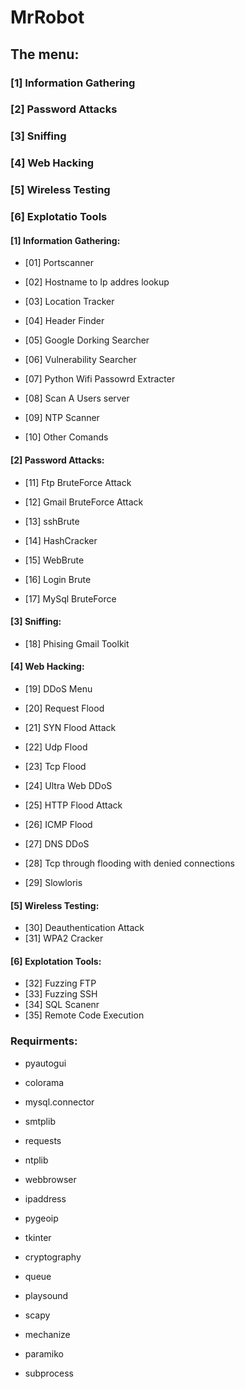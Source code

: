 # MrRobot

## The menu:

### [1] Information Gathering

### [2] Password Attacks

### [3] Sniffing

### [4] Web Hacking

### [5] Wireless Testing


### [6] Explotatio Tools





#### [1] Information Gathering:


- [01] Portscanner


- [02] Hostname to Ip addres lookup


-  [03] Location Tracker


-  [04] Header Finder


-  [05] Google Dorking Searcher


-  [06] Vulnerability Searcher


-  [07] Python Wifi Passowrd Extracter


-  [08] Scan A Users server
-  [09] NTP Scanner


-  [10] Other Comands


#### [2] Password Attacks:


- [11] Ftp BruteForce Attack


-  [12] Gmail BruteForce Attack
-  [13] sshBrute
-  [14] HashCracker
-  [15] WebBrute
-  [16] Login Brute
-  [17] MySql BruteForce


#### [3] Sniffing:



- [18] Phising Gmail Toolkit


#### [4] Web Hacking:



- [19] DDoS Menu


- [20] Request Flood


- [21] SYN Flood Attack


- [22] Udp Flood


- [23] Tcp Flood

- [24] Ultra Web DDoS

- [25] HTTP Flood Attack

- [26] ICMP Flood

- [27] DNS DDoS

- [28] Tcp through flooding with denied connections

- [29] Slowloris

#### [5] Wireless Testing:


  - [30] Deauthentication Attack
  - [31] WPA2 Cracker

#### [6] Explotation Tools:

  - [32] Fuzzing FTP
  - [33] Fuzzing SSH
  - [34] SQL Scanenr
  - [35] Remote Code Execution



### Requirments:


- pyautogui


- colorama

- mysql.connector



- smtplib


- requests

- ntplib


- webbrowser


- ipaddress


- pygeoip

- tkinter


- cryptography


- queue


- playsound


- scapy

- mechanize

- paramiko

- subprocess
